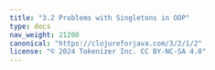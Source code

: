 ```yaml
---
title: "3.2 Problems with Singletons in OOP"
type: docs
nav_weight: 21200
canonical: "https://clojureforjava.com/3/2/1/2"
license: "© 2024 Tokenizer Inc. CC BY-NC-SA 4.0"
---
```

